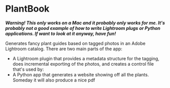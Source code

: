 # PlantBook
***Warning! This only works on a Mac and it probably only works for me. It's probably not a good example of how to
write Lightroom plugs or Python applications. If want to look at it anyway, have fun!***

Generates fancy plant guides based on tagged photos in an Adobe Lightroom catalog. There are two main parts of the app:
* A Lightroom plugin that provides a metadata structure for the tagging, does incremental exporting of the photos, and creates a control file that's used by:
* A Python app that generates a website showing off all the plants. Someday it will also produce a nice pdf
